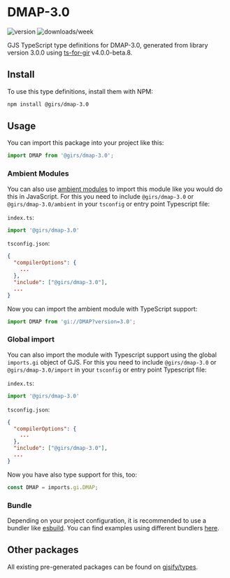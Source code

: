 
# DMAP-3.0

![version](https://img.shields.io/npm/v/@girs/dmap-3.0)
![downloads/week](https://img.shields.io/npm/dw/@girs/dmap-3.0)


GJS TypeScript type definitions for DMAP-3.0, generated from library version 3.0.0 using [ts-for-gir](https://github.com/gjsify/ts-for-gir) v4.0.0-beta.8.


## Install

To use this type definitions, install them with NPM:
```bash
npm install @girs/dmap-3.0
```

## Usage

You can import this package into your project like this:
```ts
import DMAP from '@girs/dmap-3.0';
```

### Ambient Modules

You can also use [ambient modules](https://github.com/gjsify/ts-for-gir/tree/main/packages/cli#ambient-modules) to import this module like you would do this in JavaScript.
For this you need to include `@girs/dmap-3.0` or `@girs/dmap-3.0/ambient` in your `tsconfig` or entry point Typescript file:

`index.ts`:
```ts
import '@girs/dmap-3.0'
```

`tsconfig.json`:
```json
{
  "compilerOptions": {
    ...
  },
  "include": ["@girs/dmap-3.0"],
  ...
}
```

Now you can import the ambient module with TypeScript support: 

```ts
import DMAP from 'gi://DMAP?version=3.0';
```

### Global import

You can also import the module with Typescript support using the global `imports.gi` object of GJS.
For this you need to include `@girs/dmap-3.0` or `@girs/dmap-3.0/import` in your `tsconfig` or entry point Typescript file:

`index.ts`:
```ts
import '@girs/dmap-3.0'
```

`tsconfig.json`:
```json
{
  "compilerOptions": {
    ...
  },
  "include": ["@girs/dmap-3.0"],
  ...
}
```

Now you have also type support for this, too:

```ts
const DMAP = imports.gi.DMAP;
```

### Bundle

Depending on your project configuration, it is recommended to use a bundler like [esbuild](https://esbuild.github.io/). You can find examples using different bundlers [here](https://github.com/gjsify/ts-for-gir/tree/main/examples).

## Other packages

All existing pre-generated packages can be found on [gjsify/types](https://github.com/gjsify/types).

